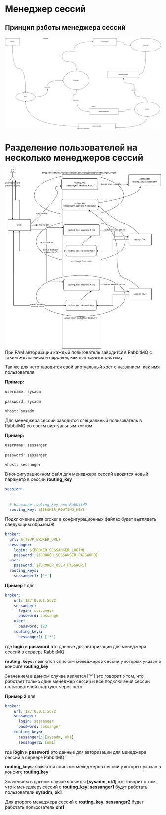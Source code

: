 # **Менеджер сессий**

## Принцип работы менеджера сессий

![Принцип работы менеджера сессий](_img/session_manager_rabbitmq_architecture.svg "Принцип работы менеджера сессий")

# **Разделение пользователей на несколько менеджеров сессий**


![Принцип работы менеджера сессий](_img/rabbitmq.drawio.png "Принцип работы менеджера сессий")
При PAM авторизации каждый пользователь заводится в RabbitMQ с таким же логином и паролем, как при входе в систему

Так же для него заводится свой виртуальный хост с названием, как имя пользователя.

**Пример:**

```
username: sysadm

password: sysadm

vhost: sysadm

```

Для менеджера сессий заводится специальный пользователь в RabbitMQ со своим виртуальным хостом

**Пример:**

```
username: sessanger

password: sessanger

vhost: sessanger
```

В конфигурационном файл для менеджера сессий вводится новый параметр в сессии **routing_key**

```yaml
session:
  ...
 
  # Название routing_key для RabbitMQ
  routing_key: ${BROKER_ROUTING_KEY}
```

Подключение для broker в конфигурационных файлах будет выглядеть следующим образомЖ


```yaml
broker:
  url: ${TSUP_BROKER_URL}
  sessanger:
    login: ${BROKER_SESSANGER_LOGIN}
    password: ${BROKER_SESSANGER_PASSWORD}
  user:
    password: ${BROKER_USER_PASSWORD}
  routing_keys:
    sessanger1: ['*']
```

**Пример 1** для 

```yaml
broker:
    url: 127.0.0.1:5672
    sessanger:
      login: sessanger
      password: sessanger
    user:
      password: 123
    routing_keys:
      sessanger1: ['*']
```
где **login** и **password** это данные для авторизации для менеджера сессий в сервере RabbitMQ

**routing_keys**:
являются списком менеджеров сессий у которых указан в конфиге **routing_key**

Значением в данном случае является ['*'] это говорит о том, что работает только один менеджер сессий и все подключения сессии пользователей стартуют через него

**Пример 2** для

```yaml
broker:
    url: 127.0.0.1:5672
    sessanger:
      login: sessanger
      password: sessanger
    routing_keys:
      sessanger1: [sysadm, ok1]
      sessanger2: [om1]
```
где **login** и **password** это данные для авторизации для менеджера сессий в сервере RabbitMQ

**routing_keys**:
являются списком менеджеров сессий у которых указан в конфиге **routing_key**

Значением в данном случае является **[sysadm, ok1]** это говорит о том, что к менеджеру сессий с **routing_key: sessanger1** будут работать пользователи **sysadm**,
**ok1**

Для второго менеджера сессий с **routing_key: sessanger2** будет работать пользователь **om1**
